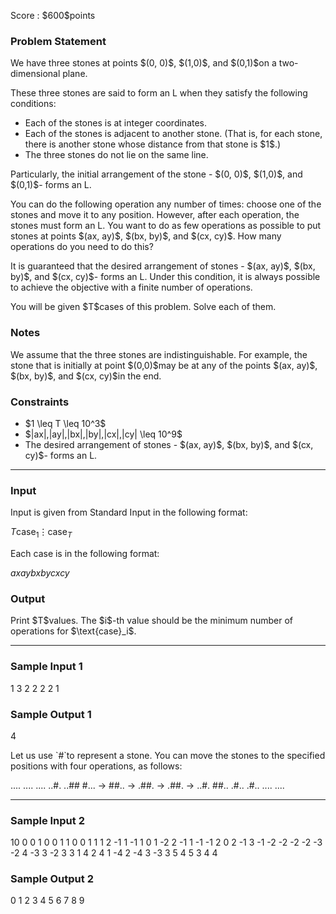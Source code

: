 
<div>

<span>

<span>

<p>
Score : $600$points
</p>

<div>

<section>

### **Problem Statement**

<p>
We have three stones at points $(0, 0)$, $(1,0)$, and $(0,1)$on a two-dimensional plane.
</p>

<p>
These three stones are said to form an L when they satisfy the following conditions:
</p>

<ul>

<li>
Each of the stones is at integer coordinates.
</li>

<li>
Each of the stones is adjacent to another stone. (That is, for each stone, there is another stone whose distance from that stone is $1$.)
</li>

<li>
The three stones do not lie on the same line.
</li>

</ul>

<p>
Particularly, the initial arrangement of the stone - $(0, 0)$, $(1,0)$, and $(0,1)$- forms an L.
</p>

<p>
You can do the following operation any number of times: choose one of the stones and move it to any position. However, after each operation, the stones must form an L.
You want to do as few operations as possible to put stones at points $(ax, ay)$, $(bx, by)$, and $(cx, cy)$. How many operations do you need to do this?
</p>

<p>
It is guaranteed that the desired arrangement of stones - $(ax, ay)$, $(bx, by)$, and $(cx, cy)$- forms an L. Under this condition, it is always possible to achieve the objective with a finite number of operations.
</p>

<p>
You will be given $T$cases of this problem. Solve each of them.
</p>

</section>

</div>

<div>

<section>

### **Notes**

<p>
We assume that the three stones are indistinguishable. For example, the stone that is initially at point $(0,0)$may be at any of the points $(ax, ay)$, $(bx, by)$, and $(cx, cy)$in the end.
</p>

</section>

</div>

<div>

<section>

### **Constraints**

<ul>

<li>
$1 \leq T \leq 10^3$
</li>

<li>
$|ax|,|ay|,|bx|,|by|,|cx|,|cy| \leq 10^9$
</li>

<li>
The desired arrangement of stones - $(ax, ay)$, $(bx, by)$, and $(cx, cy)$- forms an L.
</li>

</ul>

</section>

</div>

---

<div>

<div>

<section>

### **Input**

<p>
Input is given from Standard Input in the following format:
</p>

<div>

$T$$\text{case}_1$$\vdots$$\text{case}_T$
</div>

<p>
Each case is in the following format:
</p>

<div>

$ax$$ay$$bx$$by$$cx$$cy$
</div>

</section>

</div>

<div>

<section>

### **Output**

<p>
Print $T$values. The $i$-th value should be the minimum number of operations for $\text{case}_i$.
</p>

</section>

</div>

</div>

---

<div>

<section>

### **Sample Input 1**

<div>

1
3 2 2 2 2 1

</div>

</section>

</div>

<div>

<section>

### **Sample Output 1**

<div>

4

</div>

<p>
Let us use `#`to represent a stone.
You can move the stones to the specified positions with four operations, as follows:
</p>

<div>

....    ....    ....    ..#.    ..##
#... -> ##.. -> .##. -> .##. -> ..#.
##..    .#..    .#..    ....    ....

</div>

</section>

</div>

---

<div>

<section>

### **Sample Input 2**

<div>

10
0 0 1 0 0 1
1 0 0 1 1 1
2 -1 1 -1 1 0
1 -2 2 -1 1 -1
-1 2 0 2 -1 3
-1 -2 -2 -2 -2 -3
-2 4 -3 3 -2 3
3 1 4 2 4 1
-4 2 -4 3 -3 3
5 4 5 3 4 4

</div>

</section>

</div>

<div>

<section>

### **Sample Output 2**

<div>

0
1
2
3
4
5
6
7
8
9

</div>

</section>

</div>

</span>

</span>

</div>
